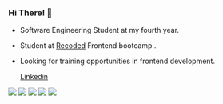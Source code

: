 ### Hi There! 👋



- Software Engineering Student at my fourth year.
- Student at [Recoded](https://www.re-coded.com) Frontend bootcamp .
- Looking for training opportunities in frontend development.

   [Linkedin](https://www.linkedin.com/in/aya-marmash-b63294191/)

[![](https://raw.githubusercontent.com/Ayamarmash/Ayamarmashh/master/profile-summary-card-output/nord_bright/0-profile-details.svg)](https://github.com/vn7n24fzkq/github-profile-summary-cards)
[![](https://raw.githubusercontent.com/Ayamarmash/Ayamarmashh/master/profile-summary-card-output/nord_bright/1-repos-per-language.svg)](https://github.com/vn7n24fzkq/github-profile-summary-cards) [![](https://raw.githubusercontent.com/Ayamarmash/Ayamarmashh/master/profile-summary-card-output/nord_bright/2-most-commit-language.svg)](https://github.com/vn7n24fzkq/github-profile-summary-cards)
[![](https://raw.githubusercontent.com/Ayamarmash/Ayamarmashh/master/profile-summary-card-output/nord_bright/3-stats.svg)](https://github.com/vn7n24fzkq/github-profile-summary-cards) [![](https://raw.githubusercontent.com/Ayamarmash/Ayamarmashh/master/profile-summary-card-output/nord_bright/4-productive-time.svg)](https://github.com/vn7n24fzkq/github-profile-summary-cards)
